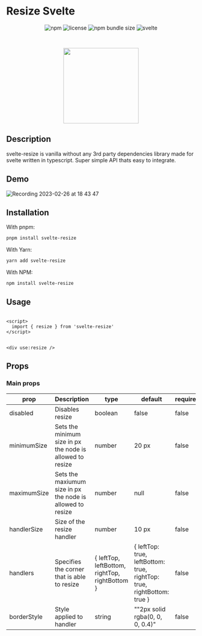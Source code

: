 # Resize Svelte
 
<p align="center">
<img alt="npm" src="https://img.shields.io/npm/v/svelte-resize?logoColor=red&style=for-the-badge">
  <img alt="license" src="https://img.shields.io/badge/License-MIT-black?style=for-the-badge">
  <img alt="npm bundle size" src="https://img.shields.io/bundlephobia/minzip/svelte-resize?color=brightgreen&style=for-the-badge">
  <img alt="svelte" src="https://img.shields.io/badge/Made-for%20Svelte-red?style=for-the-badge&logo=svelte">
</p>
<br>

<p align="center">
<img src="https://user-images.githubusercontent.com/33371586/221412630-75532820-7067-4a12-be87-ff3fa47aee9d.png" width="200px" />
</p>


## Description

svelte-resize is vanilla without any 3rd party dependencies library made for svelte written in typescript. Super simple API thats easy to integrate.

## Demo

![Recording 2023-02-26 at 18 43 47](https://user-images.githubusercontent.com/33371586/221412647-157d40d9-06cc-459b-9e55-c499aa785158.gif)


## Installation


With pnpm:

```sh
pnpm install svelte-resize
```

With Yarn:

```sh
yarn add svelte-resize
```


With NPM:

```sh
npm install svelte-resize
```

## Usage

```svelte

<script>
  import { resize } from 'svelte-resize'
</script>


<div use:resize />

```


## Props

### Main props

| prop     | Description                                                                        | type                                | default  | required |
| -------- | ---------------------------------------------------------------------------------- | ----------------------------------- | -------- | --------|
| disabled | Disables resize       | boolean                              | false       | false|
| minimumSize     | Sets the minimum size in px the node is allowed to resize              | number                              | 20 px        | false|
| maximumSize | Sets the maxiumum size in px the node is allowed to resize |  number | null     | false
| handlerSize    | Size of the resize handler                                                               | number     | 10 px | false
| handlers      | Specifies the corner that is able to resize                                                             | { leftTop, leftBottom, rightTop, rightBottom }                              | { leftTop: true, leftBottom: true, rightTop: true, rightBottom: true }       | false
| borderStyle   | Style applied to handler               | string                             | ""2px solid rgba(0, 0, 0, 0.4)"    | false
